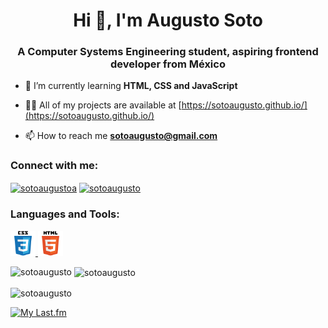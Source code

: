 <h1 align="center">Hi 👋, I'm Augusto Soto</h1>
<h3 align="center">A Computer Systems Engineering student, aspiring frontend developer from México</h3>

- 🌱 I’m currently learning **HTML, CSS and JavaScript**

- 👨‍💻 All of my projects are available at [https://sotoaugusto.github.io/](https://sotoaugusto.github.io/)

- 📫 How to reach me **sotoaugusto@gmail.com**

<h3 align="left">Connect with me:</h3>
<p align="left">
<a href="https://twitter.com/sotoaugustoa" target="blank"><img align="center" src="https://raw.githubusercontent.com/rahuldkjain/github-profile-readme-generator/master/src/images/icons/Social/twitter.svg" alt="sotoaugustoa" height="30" width="40" /></a>
<a href="https://linkedin.com/in/sotoaugusto" target="blank"><img align="center" src="https://raw.githubusercontent.com/rahuldkjain/github-profile-readme-generator/master/src/images/icons/Social/linked-in-alt.svg" alt="sotoaugusto" height="30" width="40" /></a>
</p>

<h3 align="left">Languages and Tools:</h3>
<p align="left"> <a href="https://www.w3schools.com/css/" target="_blank" rel="noreferrer"> <img src="https://raw.githubusercontent.com/devicons/devicon/master/icons/css3/css3-original-wordmark.svg" alt="css3" width="40" height="40"/> </a> <a href="https://www.w3.org/html/" target="_blank" rel="noreferrer"> <img src="https://raw.githubusercontent.com/devicons/devicon/master/icons/html5/html5-original-wordmark.svg" alt="html5" width="40" height="40"/> </a> </p>

<p><img align="left" src="https://github-readme-stats.vercel.app/api/top-langs?username=sotoaugusto&show_icons=true&locale=en&layout=compact" alt="sotoaugusto" /></p>

<p>&nbsp;<img align="center" src="https://github-readme-stats.vercel.app/api?username=sotoaugusto&show_icons=true&locale=en" alt="sotoaugusto" /></p>

<p><img align="center" src="https://github-readme-streak-stats.herokuapp.com/?user=sotoaugusto&" alt="sotoaugusto" /></p>

[![My Last.fm](https://lastfm-recently-played.vercel.app/api?user=amirsoto2)](https://www.last.fm/user/amirsoto2)
